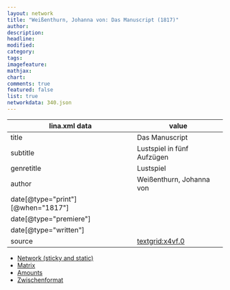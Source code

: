 ```yaml
---
layout: network
title: "Weißenthurn, Johanna von: Das Manuscript (1817)"
author:
description:
headline:
modified:
category:
tags:
imagefeature: 
mathjax: 
chart: 
comments: true
featured: false
list: true
networkdata: 340.json
---
```

lina.xml data  | value
------------- | -------------
title|Das Manuscript
subtitle|Lustspiel in fünf Aufzügen
genretitle|Lustspiel
author|Weißenthurn, Johanna von
date[@type="print"][@when="1817"]|
date[@type="premiere"]|
date[@type="written"]|
source|[textgrid:x4vf.0](https://textgridlab.org/1.0/tgcrud-public/rest/textgrid:x4vf.0/data)



* [Network (sticky and static)](/network340)
* [Matrix](/matrix340)
* [Amounts](/amount340)
* [Zwischenformat](/lina340 )
